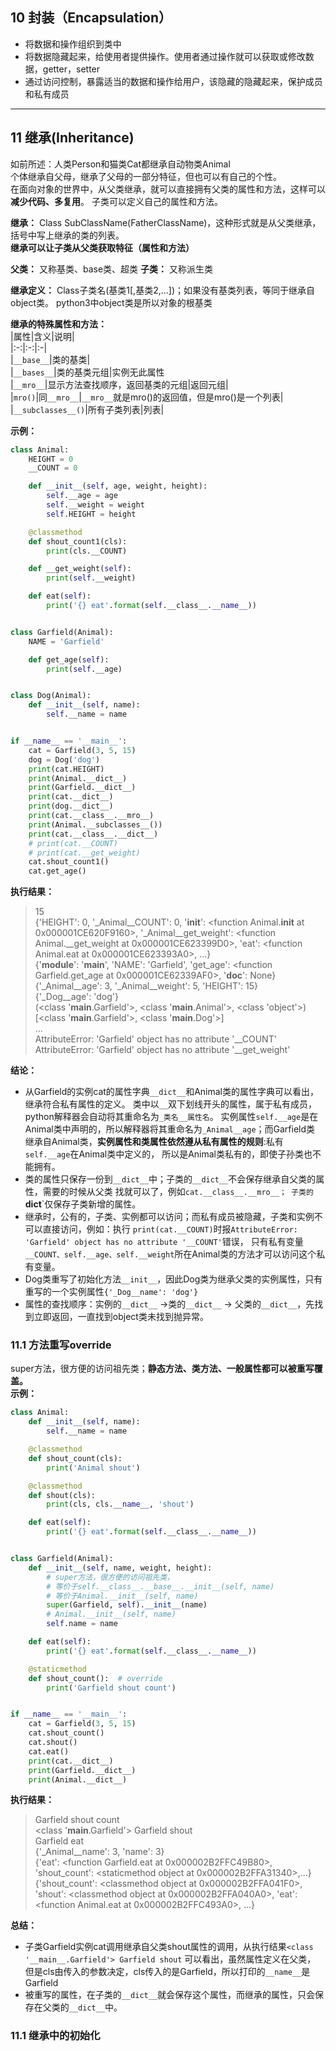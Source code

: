 ## 10 封装（Encapsulation）
- 将数据和操作组织到类中
- 将数据隐藏起来，给使用者提供操作。使用者通过操作就可以获取或修改数据，getter，setter
- 通过访问控制，暴露适当的数据和操作给用户，该隐藏的隐藏起来，保护成员和私有成员
***

## 11 继承(Inheritance)
如前所述：人类Person和猫类Cat都继承自动物类Animal  
个体继承自父母，继承了父母的一部分特征，但也可以有自己的个性。  
在面向对象的世界中，从父类继承，就可以直接拥有父类的属性和方法，这样可以**减少代码、多复用**。
子类可以定义自己的属性和方法。  

**继承：** Class SubClassName(FatherClassName)，这种形式就是从父类继承，括号中写上继承的类的列表。  
**继承可以让子类从父类获取特征（属性和方法）**  

**父类：** 又称基类、base类、超类
**子类：** 又称派生类

**继承定义：** Class子类名(基类1[,基类2,...])；如果没有基类列表，等同于继承自object类。
python3中object类是所以对象的根基类

**继承的特殊属性和方法：**  
|属性|含义|说明|  
|:-:|:-:|:-|  
|`__base__`|类的基类|  
|`__bases__`|类的基类元组|实例无此属性  
|`__mro__`|显示方法查找顺序，返回基类的元组|返回元组|  
|`mro()`|同`__mro__`|`__mro__`就是mro()的返回值，但是mro()是一个列表|  
|`__subclasses__()`|所有子类列表|列表|  

**示例：**  
```python
class Animal:
    HEIGHT = 0
    __COUNT = 0

    def __init__(self, age, weight, height):
        self.__age = age
        self.__weight = weight
        self.HEIGHT = height

    @classmethod
    def shout_count1(cls):
        print(cls.__COUNT)

    def __get_weight(self):
        print(self.__weight)

    def eat(self):
        print('{} eat'.format(self.__class__.__name__))


class Garfield(Animal):
    NAME = 'Garfield'

    def get_age(self):
        print(self.__age)


class Dog(Animal):
    def __init__(self, name):
        self.__name = name


if __name__ == '__main__':
    cat = Garfield(3, 5, 15)
    dog = Dog('dog')
    print(cat.HEIGHT)
    print(Animal.__dict__)
    print(Garfield.__dict__)
    print(cat.__dict__)
    print(dog.__dict__)
    print(cat.__class__.__mro__)
    print(Animal.__subclasses__())
    print(cat.__class__.__dict__)
    # print(cat.__COUNT)
    # print(cat.__get_weight)
    cat.shout_count1()
    cat.get_age()

```


**执行结果：**  
>15  
{'HEIGHT': 0, '_Animal__COUNT': 0, '__init__': <function Animal.__init__ at 0x000001CE620F9160>, 
'_Animal__get_weight': <function Animal.__get_weight at 0x000001CE623399D0>, 'eat': <function Animal.eat at 0x000001CE623393A0>, ...}  
{'__module__': '__main__', 'NAME': 'Garfield', 'get_age': <function Garfield.get_age at 0x000001CE62339AF0>, '__doc__': None}  
{'_Animal__age': 3, '_Animal__weight': 5, 'HEIGHT': 15}  
{'_Dog__age': 'dog'}  
(<class '__main__.Garfield'>, <class '__main__.Animal'>, <class 'object'>)   
[<class '__main__.Garfield'>, <class '__main__.Dog'>]  
...  
AttributeError: 'Garfield' object has no attribute '__COUNT'  
AttributeError: 'Garfield' object has no attribute '__get_weight'  
> 

**结论：**  
- 从Garfield的实例cat的属性字典`__dict__`和Animal类的属性字典可以看出，继承符合私有属性的定义。
类中以`__`双下划线开头的属性，属于私有成员，python解释器会自动将其重命名为`_类名__属性名`。
实例属性`self.__age`是在Animal类中声明的，所以解释器将其重命名为`_Animal__age`；而Garfield类
继承自Animal类，**实例属性和类属性依然遵从私有属性的规则**:私有`self.__age`在Animal类中定义的，
所以是Animal类私有的，即使子孙类也不能拥有。
- 类的属性只保存一份到`__dict__`中；子类的`__dict__`不会保存继承自父类的属性，需要的时候从父类
找就可以了，例如`cat.__class__.__mro__； 子类的`__dict__`仅保存子类新增的属性。  
- 继承时，公有的，子类、实例都可以访问；而私有成员被隐藏，子类和实例不可以直接访问，例如：执行
`print(cat.__COUNT)`时报`AttributeError: 'Garfield' object has no attribute '__COUNT'`错误，
只有私有变量`__COUNT、self.__age、self.__weight`所在Animal类的方法才可以访问这个私有变量。
- Dog类重写了初始化方法`__init__`，因此Dog类为继承父类的实例属性，只有重写的一个实例属性`{'_Dog__name': 'dog'}`
- 属性的查找顺序：实例的`__dict__` ->类的`__dict__` -> 父类的`__dict__`，先找到立即返回，一直找到object类未找到抛异常。

### 11.1 方法重写override  
super方法，很方便的访问祖先类；**静态方法、类方法、一般属性都可以被重写覆盖。**  
**示例：** 
```python
class Animal:
    def __init__(self, name):
        self.__name = name

    @classmethod
    def shout_count(cls):
        print('Animal shout')

    @classmethod
    def shout(cls):
        print(cls, cls.__name__, 'shout')

    def eat(self):
        print('{} eat'.format(self.__class__.__name__))


class Garfield(Animal):
    def __init__(self, name, weight, height):
        # super方法，很方便的访问祖先类，
        # 等价于self.__class__.__base__.__init__(self, name)
        # 等价于Animal.__init__(self, name)
        super(Garfield, self).__init__(name)
        # Animal.__init__(self, name)
        self.name = name

    def eat(self):
        print('{} eat'.format(self.__class__.__name__))

    @staticmethod
    def shout_count():  # override
        print('Garfield shout count')


if __name__ == '__main__':
    cat = Garfield(3, 5, 15)
    cat.shout_count()
    cat.shout()
    cat.eat()
    print(cat.__dict__)
    print(Garfield.__dict__)
    print(Animal.__dict__)
```
**执行结果：** 
>Garfield shout count  
<class '__main__.Garfield'> Garfield shout  
Garfield eat  
{'_Animal__name': 3, 'name': 3}  
{'eat': <function Garfield.eat at 0x000002B2FFC49B80>, 'shout_count': <staticmethod object at 0x000002B2FFA31340>,...}  
{'shout_count': <classmethod object at 0x000002B2FFA041F0>, 'shout': <classmethod object at 0x000002B2FFA040A0>, 'eat': <function Animal.eat at 0x000002B2FFC493A0>, ...}  

**总结：** 
- 子类Garfield实例cat调用继承自父类shout属性的调用，从执行结果`<class '__main__.Garfield'> Garfield shout`
可以看出，虽然属性定义在父类， 但是cls由传入的参数决定，cls传入的是Garfield，所以打印的`__name__`是Garfield
- 被重写的属性，在子类的`__dict__`就会保存这个属性，而继承的属性，只会保存在父类的`__dict__`中。

### 11.1 继承中的初始化

